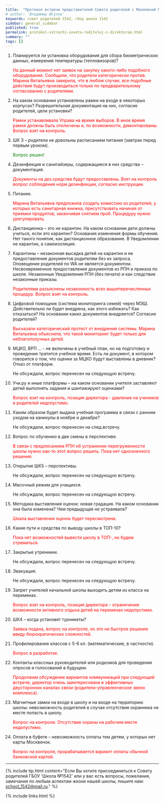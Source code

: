 ```yaml
---
title:  "Протокол встречи представителей Совета родителей с Мазилиной М.В. 25.01.2022 г."
# author: 'Владимир Юсупов'
keywords: совет родителей 1542, гбоу школа 1542
sidebar: general_sidebar
published: true
permalink: protokol-vstrechi-soveta-roditelej-s-direktorom.html
summary: ""
tags: []
---
```


1. Планируется ли установка оборудования для сбора биометрических данных, измерения температуры (тепловизоров)? 

    <p style="color:red;">На данный момент нет заявок на закупку какого-либо подобного оборудования. Сообщили, что родители категорически против. Марина Витальевна заверила, что в любом случае, все подобные действия будут производиться только по предварительному согласованию с родителями.</p>

2. На каком основании установлены рамки на входе в некоторых корпусах? Разрешительная документация на них, согласие родителей, цели установки? 

    <p style="color:red;">Рамки устанавливала Управа на время выборов. В иное время рамки должны быть отключены и, по возможности, демонтированы. Вопрос взят на контроль.</p>

3. ШК 3 – родители не довольны расписанием питания (завтрак перед первым уроком). 

    <p style="color:green;">Вопрос решен!</p>

4. Дезинфекция и санитайзеры, содержащиеся в них средства – документация. 

    <p style="color:red;">Документы на дез.средства будут предоставлены. Взят на контроль вопрос соблюдения норм дезинфекции, согласно инструкции.</p>

5. Питание. 

    <p style="color:red;">Марина Витальевна предложила создать комиссию из родителей, у которых есть санитарная книжка, присутствовать начиная от приемки продуктов, заканчивая снятием проб. Процедуру нужно урегулировать.</p>

6. Дистанционка – это не карантин. На каком основании дети должны учиться, если это карантин? Основания изменения формы обучения. Нет такого понятия, как дистанционное образование. В Уведомлении не карантин, а самоизоляция.

7. Карантины – незаконная высадка детей на карантин и не предоставление документов родителям без их запроса. Оповещение родителей по WA не является документом. Несвоевременное предоставление документов из РПН и приказа по школе. Незаконные Уведомления РПН (без печати) и как следствие незаконные приказы. 
    
    <p style="color:red;">Родителями разъяснены незаконность всех вышеперечисленных процедур. Вопрос взят на контроль.</p>

8. Цифровой помощник (система мониторинга семей) через МЭШ. Действительно ли будет внедрена, как этого избежать? Как отказаться? На основании каких документов внедряется? Согласие родителей?

    <p style="color:red;">Высказали категорический протест от внедрения системы. Марина Витальевна объяснила, что такой мониторинг будет только для неблагополучных детей.</p>

9. МЦКО, ВРП … - не включены в учебный план, но на подготовку и проведение тратится учебное время. Есть ли документ, в котором говорится о том, что оценки за МЦКО будут выставлены в дневник? Отказ от платформ. 

    Не обсуждали, вопрос перенесен на следующую встречу.

10. Учи.ру и иные платформы – на каком основании учителя заставляют детей выполнять задания и шантажируют оценками? 

    <p style="color:red;">Вопрос взят на контроль, позиция директора - давление на учеников и родителей недопустимо.</p>

11. Каким образом будет выдана учебная программа в связи с ранним уходом на каникулы в ноябре и декабре? 

    Не обсуждали, вопрос перенесен на след.встречу.

12. Вопрос по обучению в две смены в перспективе. 

    <p style="color:red;">В связи с предписанием РПН об устранении перегруженности школы нужно как-то этот вопрос решить. Пока нет однозначного решения.</p>

13. Открытие ШК5 – перспективы. 

    Не обсуждали, вопрос перенесен на следующую встречу.

14. Масочный режим для учащихся. 

    Не обсуждали, вопрос перенесен на следующую встречу.

15. Методика выставления оценок: новая градация. На каком основании она была изменена? Чем предыдущая не устраивала? 

    <p style="color:red;">Шкала выставления оценок будет пересмотрена.</p>

16. Какие пути и средства по выводу школы в ТОП-10? 

    <p style="color:red;">Пока нет возможностей вывести школу в ТОП-, но будем стремиться.</p>

17. Закрытые утренники. 

    Не обсуждали, вопрос перенесен на следующую встречу.

18. Эвакуация.

    Не обсуждали, вопрос перенесен на следующую встречу.

19. Запрет учителей начальной школы выходить детям из класса на переменах. 

    <p style="color:red;">Вопрос взят на контроль, позиция директора – ограничение возможности активного отдыха детей на переменах недопустимо.</p>

20. ШК4 – когда установят турникеты? 

    <p style="color:red;">Заявка подана, вопрос на контроле, но это не быстрое решение ввиду бюрократических сложностей.</p>

21. Профилирование классов с 5-6 кл. (математические, в частности). 

    <p style="color:red;">Вопрос в разработке.</p>

22. Контакты классных руководителей или родкомов для проведения опросов и голосований в будущем.

    <p style="color:red;">Продолжим обсуждение вариантов коммуникаций при следующей встрече, директор очень заинтересована в эффективных двусторонних каналах связи (родители-управленческое звено комплекса).</p>

23. Магнитные замки на входе в школу и на входе на территорию школы: невозможность родителей в случае отсутствия охранника не месте попасть в школу. 

    <p style="color:red;">Вопрос на контроле. Отсутствие охраны на рабочем месте недопустимо.</p>

24. Оплата в буфете – невозможность оплаты тем детям, у которых нет карты Москвенок. 

    <p style="color:red;">Вопрос на контроле, прорабатывается вариант оплаты обычной банковской картой.</p>

***

{% include tip.html content="Если Вы хотите присоединиться к Совету родителей ГБОУ 'Школа №1542' или у вас есть вопросы, пожелания, замечания по любым аспектам жизни нашей школы, пишите нам: [school_1542@mail.ru](mailto:school_1542@mail.ru)." %}

{% include links.html %}
